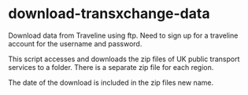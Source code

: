 # download-transxchange-data
Download data from Traveline using ftp. Need to sign up for a traveline account for the username and password.

This script accesses and downloads the zip files of UK public transport services to a folder. There is a separate zip file for each region. 

The date of the download is included in the zip files new name.
